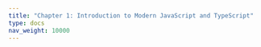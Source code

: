 ```yaml
---
title: "Chapter 1: Introduction to Modern JavaScript and TypeScript"
type: docs
nav_weight: 10000
---
```

